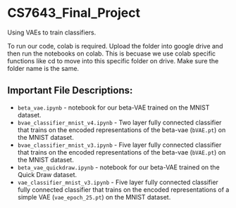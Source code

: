 # CS7643_Final_Project
Using VAEs to train classifiers.

To run our code, colab is required. Upload the folder into google drive and then run the notebooks on colab. This is becuase we use colab specific functions like cd to move into this specific folder on drive. Make sure the folder name is the same.

## Important File Descriptions:
* `beta_vae.ipynb` - notebook for our beta-VAE trained on the MNIST dataset.
* `bvae_classifier_mnist_v4.ipynb` - Two layer fully connected classifier that trains on the encoded representations of the beta-vae (`bVAE.pt`) on the MNIST dataset.
* `bvae_classifier_mnist_v3.ipynb` - Five layer fully connected classifier that trains on the encoded representations of the beta-vae (`bVAE.pt`) on the MNIST dataset.
* `beta_vae_quickdraw.ipynb` - notebook for our beta-VAE trained on the Quick Draw dataset.
* `vae_classifier_mnist_v3.ipynb` - Five layer fully connected classifier fully connected classifier that trains on the encoded representations of a simple VAE (`vae_epoch_25.pt`) on the MNIST dataset.
